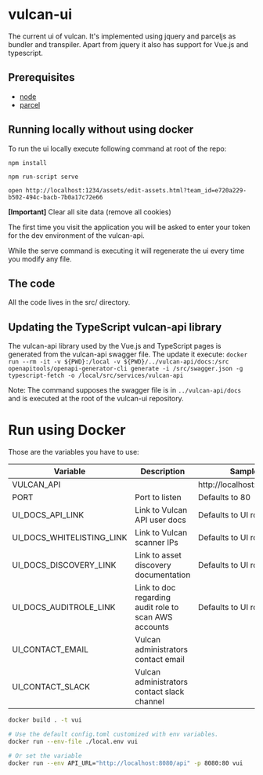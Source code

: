 # vulcan-ui
The current ui of vulcan.
It's implemented using jquery and parceljs as bundler and transpiler.
Apart from jquery it also has support for Vue.js and typescript.

 ## Prerequisites

   - [node](https://nodejs.org/en/)
   - [parcel](https://parceljs.org/getting_started.html)

## Running locally without using docker

To run the ui locally execute following command at root of the repo:

```
npm install

npm run-script serve

open http://localhost:1234/assets/edit-assets.html?team_id=e720a229-b502-494c-bacb-7b0a17c72e66

```

**[Important]** Clear all site data (remove all cookies)

The first time you visit the application you will be asked to enter your token
for the dev environment of the vulcan-api.

While the serve command is executing it will regenerate the ui every time you modify any file.

## The code

 All the code lives in the src/ directory.

## Updating the TypeScript vulcan-api library

The vulcan-api library used by the Vue.js and TypeScript pages is generated from
the vulcan-api swagger file. The update it execute:
``` docker run --rm -it -v ${PWD}:/local -v ${PWD}/../vulcan-api/docs:/src openapitools/openapi-generator-cli generate -i /src/swagger.json -g typescript-fetch -o /local/src/services/vulcan-api  ```

Note:
The command supposes the swagger file is in ```../vulcan-api/docs``` and is executed at the root of the vulcan-ui repository.


# Run using Docker

 Those are the variables you have to use:

|Variable|Description|Sample|
|---|---|---|
|VULCAN_API||http://localhost:8080/api|
|PORT|Port to listen|Defaults to 80|
|UI_DOCS_API_LINK|Link to Vulcan API user docs|Defaults to UI root page|
|UI_DOCS_WHITELISTING_LINK|Link to Vulcan scanner IPs|Defaults to UI root page|
|UI_DOCS_DISCOVERY_LINK|Link to asset discovery documentation|Defaults to UI root page|
|UI_DOCS_AUDITROLE_LINK|Link to doc regarding audit role to scan AWS accounts|Defaults to UI root page|
|UI_CONTACT_EMAIL|Vulcan administrators contact email||
|UI_CONTACT_SLACK|Vulcan administrators contact slack channel||

```bash
docker build . -t vui

# Use the default config.toml customized with env variables.
docker run --env-file ./local.env vui

# Or set the variable
docker run --env API_URL="http://localhost:8080/api" -p 8080:80 vui
```
